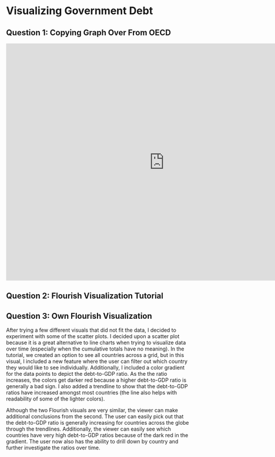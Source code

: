 # Visualizing Government Debt
## Question 1: Copying Graph Over From OECD

<iframe src="https://data.oecd.org/chart/7bic" width="860" height="645" style="border: 0" mozallowfullscreen="true" webkitallowfullscreen="true" allowfullscreen="true"><a href="https://data.oecd.org/chart/7bic" target="_blank">OECD Chart: General government debt, Total, % of GDP, Annual, 2021</a></iframe>

## Question 2: Flourish Visualization Tutorial

<div class="flourish-embed flourish-chart" data-src="visualisation/14986670"><script src="https://public.flourish.studio/resources/embed.js"></script></div>

## Question 3: Own Flourish Visualization

After trying a few different visuals that did not fit the data, I decided to experiment with some of the scatter plots. I decided upon a scatter plot because it is a great alternative to line charts when trying to visualize data over time (especially when the cumulative totals have no meaning). In the tutorial, we created an option to see all countries across a grid, but in this visual, I included a new feature where the user can filter out which country they would like to see individually. Additionally, I included a color gradient for the data points to depict the debt-to-GDP ratio. As the the ratio increases, the colors get darker red because a higher debt-to-GDP ratio is generally a bad sign. I also added a trendline to show that the debt-to-GDP ratios have increased amongst most countries (the line also helps with readability of some of the lighter colors).

Although the two Flourish visuals are very similar, the viewer can make additional conclusions from the second. The user can easily pick out that the debt-to-GDP ratio is generally increasing for countries across the globe through the trendlines. Additionally, the viewer can easily see which countries have very high debt-to-GDP ratios because of the dark red in the gradient. The user now also has the ability to drill down by country and further investigate the ratios over time. 

<div class="flourish-embed flourish-scatter" data-src="visualisation/14987042"><script src="https://public.flourish.studio/resources/embed.js"></script></div>
